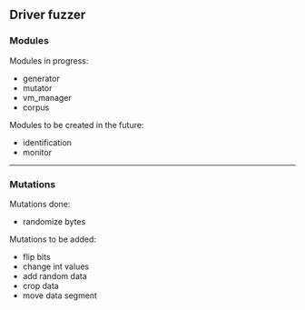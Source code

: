 ## Driver fuzzer

### Modules

Modules in progress:
- generator
- mutator
- vm_manager
- corpus

Modules to be created in the future:
- identification
- monitor

---

### Mutations

Mutations done:
- randomize bytes

Mutations to be added:
- flip bits
- change int values
- add random data
- crop data
- move data segment
